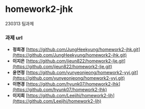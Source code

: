 # homework2-jhk
230313 팀과제

### 과제 url ###
* **정희경** [https://github.com/JungHeekyung/homework2-jhk.git](https://github.com/JungHeekyung/homework2-jhk.git)   
* **이지은** [https://github.com/jieun822/homework2-lje.git](https://github.com/jieun822/homework2-lje.git)   
* **윤연정** [https://github.com/yunyeonjeong/homework2-yyj.git](https://github.com/yunyeonjeong/homework2-yyj.git)   
* **이현경** [https://github.com/hyunk07/homework2-lhk](https://github.com/hyunk07/homework2-lhk)
* **이지희** [https://github.com/Leejihi/homework2-ljh](https://github.com/Leejihi/homework2-ljh)


